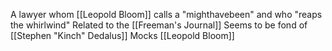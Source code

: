 A lawyer whom [[Leopold Bloom]] calls a "mighthavebeen" and who "reaps the whirlwind"
Related to the [[Freeman's Journal]]
Seems to be fond of [[Stephen "Kinch" Dedalus]]
Mocks [[Leopold Bloom]] 